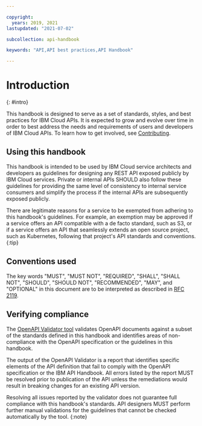 ```yaml
---

copyright:
  years: 2019, 2021
lastupdated: "2021-07-02"

subcollection: api-handbook

keywords: "API,API best practices,API Handbook"

---
```


# Introduction
{: #intro}

This handbook is designed to serve as a set of standards, styles, and best practices for IBM Cloud
APIs. It is expected to grow and evolve over time in order to best address the needs and
requirements of users and developers of IBM Cloud APIs. To learn how to get involved, see
[Contributing](/docs/api-handbook?topic=api-handbook-contributing).

## Using this handbook

This handbook is intended to be used by IBM Cloud service architects and developers as guidelines
for designing any REST API exposed publicly by IBM Cloud services. Private or internal APIs SHOULD
also follow these guidelines for providing the same level of consistency to internal service
consumers and simplify the process if the internal APIs are subsequently exposed publicly.

There are legitimate reasons for a service to be exempted from adhering to this handbook's
guidelines. For example, an exemption may be approved if a service offers an API compatible with a
de facto standard, such as S3, or if a service offers an API that seamlessly extends an open
source project, such as Kubernetes, following that project's API standards and conventions.
{:tip}

## Conventions used

The key words "MUST", "MUST NOT", "REQUIRED", "SHALL", "SHALL NOT", "SHOULD", "SHOULD NOT",
"RECOMMENDED",  "MAY", and "OPTIONAL" in this document are to be interpreted as described in [RFC
2119](https://tools.ietf.org/html/rfc2119).

## Verifying compliance

The [OpenAPI Validator tool](https://github.com/IBM/openapi-validator) validates OpenAPI documents
against a subset of the standards defined in this handbook and identifies areas of non-compliance with
the OpenAPI specification or the guidelines in this handbook.

The output of the OpenAPI Validator is a report that identifies specific elements of the API definition
that fail to comply with the OpenAPI specification or the IBM API Handbook. All errors listed by the
report MUST be resolved prior to publication of the API unless the remediations would result in
breaking changes for an existing API version.

Resolving all issues reported by the validator does not guarantee full compliance
with this handbook's standards. API designers MUST perform further manual validations for the guidelines
that cannot be checked automatically by the tool.
{:note}
